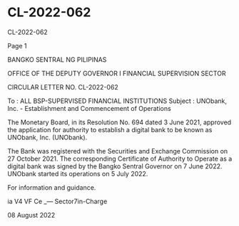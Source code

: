 # CL-2022-062

CL-2022-062

Page 1

BANGKO SENTRAL NG PILIPINAS

OFFICE OF THE DEPUTY GOVERNOR I FINANCIAL SUPERVISION SECTOR

CIRCULAR LETTER NO. CL-2022-062

To : ALL BSP-SUPERVISED FINANCIAL INSTITUTIONS Subject : UNObank, Inc. - Establishment and Commencement of Operations

The Monetary Board, in its Resolution No. 694 dated 3 June 2021, approved the application for authority to establish a digital bank to be known as UNObank, Inc. (UNObank).

The Bank was registered with the Securities and Exchange Commission on 27 October 2021. The corresponding Certificate of Authority to Operate as a digital bank was signed by the Bangko Sentral Governor on 7 June 2022. UNObank started its operations on 5 July 2022.

For information and guidance.



ia V4 VF Ce _— Sector7in-Charge

08 August 2022